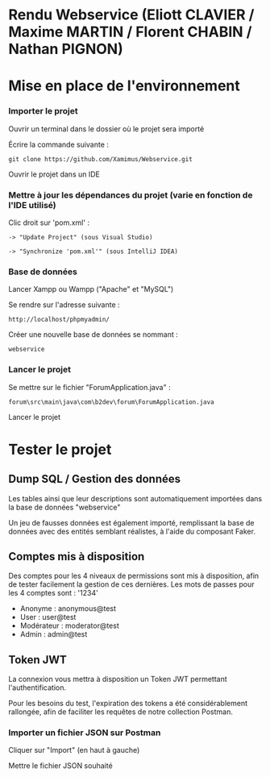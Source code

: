 # Rendu Webservice (Eliott CLAVIER / Maxime MARTIN / Florent CHABIN / Nathan PIGNON)

# Mise en place de l'environnement

### Importer le projet

Ouvrir un terminal dans le dossier où le projet sera importé

Écrire la commande suivante :

`git clone https://github.com/Xamimus/Webservice.git`

Ouvrir le projet dans un IDE


### Mettre à jour les dépendances du projet (varie en fonction de l'IDE utilisé)

Clic droit sur 'pom.xml' :

    -> "Update Project" (sous Visual Studio)

    -> "Synchronize 'pom.xml'" (sous IntelliJ IDEA)


### Base de données

Lancer Xampp ou Wampp ("Apache" et "MySQL")

Se rendre sur l'adresse suivante :

    http://localhost/phpmyadmin/

Créer une nouvelle base de données se nommant :

    webservice


### Lancer le projet

Se mettre sur le fichier "ForumApplication.java" :

    forum\src\main\java\com\b2dev\forum\ForumApplication.java

Lancer le projet

# Tester le projet

## Dump SQL / Gestion des données

Les tables ainsi que leur descriptions sont automatiquement importées dans la base de données "webservice"

Un jeu de fausses données est également importé, remplissant la base de données avec des entités semblant réalistes, à l'aide du composant Faker.

## Comptes mis à disposition

Des comptes pour les 4 niveaux de permissions sont mis à disposition, afin de tester facilement la gestion de ces dernières.
Les mots de passes pour les 4 comptes sont : '1234'

- Anonyme : anonymous@test
- User : user@test
- Modérateur : moderator@test
- Admin : admin@test

## Token JWT

La connexion vous mettra à disposition un Token JWT permettant l'authentification.

Pour les besoins du test, l'expiration des tokens a été considérablement rallongée, afin de faciliter les requêtes de notre collection Postman.

### Importer un fichier JSON sur Postman

Cliquer sur "Import" (en haut à gauche)

Mettre le fichier JSON souhaité
